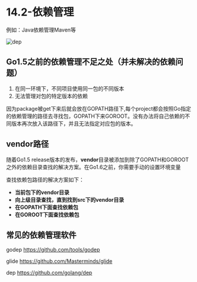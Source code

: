 # 14.2-依赖管理

例如：Java依赖管理Maven等

![dep](D:\内功修炼心法\go\picture\dep.png)

## Go1.5之前的依赖管理不足之处（并未解决的依赖问题）

1. 在同一环境下，不同项目使用同一包的不同版本
2. 无法管理对包的特定版本的依赖



因为package被get下来后就会放在GOPATH路径下,每个project都会按照Go指定的依赖管理的路径去寻找包，GOPATH下来GOROOT。没有办法将自己依赖的不同版本再次放入该路径下，并且无法指定对应包的版本。

## vendor路径

随着Go1.5 release版本的发布，**vendor**目录被添加到除了GOPATH和GOROOT之外的依赖目录查找的解决方案。在Go1.6之前，你需要手动的设置环境变量



查找依赖包路径的解决方案如下：

- **当前包下的vendor目录**
- **向上级目录查找，直到找到src下的vendor目录**
- **在GOPATH下面查找依赖包**
- **在GOROOT下面查找依赖包**

## 常见的依赖管理软件

godep https://github.com/tools/godep

glide https://github.com/Masterminds/glide

dep https://github.com/golang/dep

